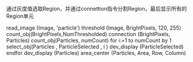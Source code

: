 通过灰度值选取Region，并通过connettion指令分割Region，最后显示所有的Region单元

read_image (Image, 'particle')
threshold (Image, BrightPixels, 120, 255)
count_obj(BrightPixels,NumThresholded)
connection (BrightPixels, Particles)
count_obj(Particles, numCount)
for i:=1 to numCount by 1
    select_obj(Particles , ParticleSelected , i )
    dev_display (ParticleSelected)
endfor
dev_display (Particles)
area_center (Particles, Area, Row, Column)
